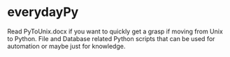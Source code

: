 # everydayPy
Read PyToUnix.docx if you want to quickly get a grasp if moving from Unix to Python. File and Database related Python scripts that can be used for automation or maybe just for knowledge.
